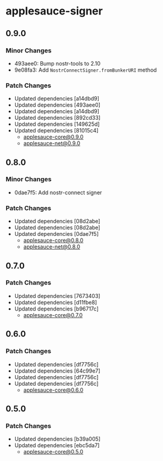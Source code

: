 # applesauce-signer

## 0.9.0

### Minor Changes

- 493aee0: Bump nostr-tools to 2.10
- 9e08fa3: Add `NostrConnectSigner.fromBunkerURI` method

### Patch Changes

- Updated dependencies [a14dbd9]
- Updated dependencies [493aee0]
- Updated dependencies [a14dbd9]
- Updated dependencies [892cd33]
- Updated dependencies [149625d]
- Updated dependencies [81015c4]
  - applesauce-core@0.9.0
  - applesauce-net@0.9.0

## 0.8.0

### Minor Changes

- 0dae7f5: Add nostr-connect signer

### Patch Changes

- Updated dependencies [08d2abe]
- Updated dependencies [08d2abe]
- Updated dependencies [0dae7f5]
  - applesauce-core@0.8.0
  - applesauce-net@0.8.0

## 0.7.0

### Patch Changes

- Updated dependencies [7673403]
- Updated dependencies [d11fbe8]
- Updated dependencies [b96717c]
  - applesauce-core@0.7.0

## 0.6.0

### Patch Changes

- Updated dependencies [df7756c]
- Updated dependencies [64c99e7]
- Updated dependencies [df7756c]
- Updated dependencies [df7756c]
  - applesauce-core@0.6.0

## 0.5.0

### Patch Changes

- Updated dependencies [b39a005]
- Updated dependencies [ebc5da7]
  - applesauce-core@0.5.0
